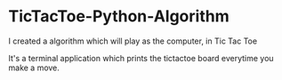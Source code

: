 # TicTacToe-Python-Algorithm
I created a algorithm which will play as the computer, in Tic Tac Toe

It's a terminal application which prints the tictactoe board everytime you make a move.
